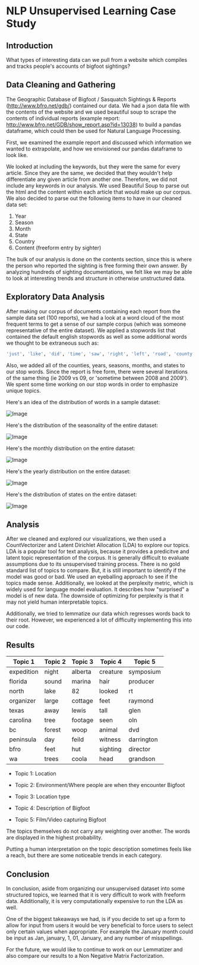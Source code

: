# NLP Unsupervised Learning Case Study

## Introduction

What types of interesting data can we pull from a website which compiles and tracks people's accounts of bigfoot sightings?

## Data Cleaning and Gathering

The Geographic Database of Bigfoot / Sasquatch Sightings & Reports (http://www.bfro.net/gdb/) contained our data. We had a json data file with the contents of the website and we used beautiful soup to scrape the contents of individual reports (example report: http://www.bfro.net/GDB/show_report.asp?id=13038) to build a pandas dataframe, which could then be used for Natural Language Processing.

First, we examined the example report and discussed which information we wanted to extrapolate, and how we envisioned our pandas dataframe to look like.

We looked at including the keywords, but they were the same for every article. Since they are the same, we decided that they wouldn't help differentiate any given article from another one. Therefore, we did not include any keywords in our analysis. We used Beautiful Soup to parse out the html and the content within each article that would make up our corpus. We also decided to parse out the following items to have in our cleaned data set:

1. Year
2. Season
3. Month
4. State
5. Country
6. Content (freeform entry by sighter)

The bulk of our analysis is done on the contents section, since this is where the person who reported the sighting is free forming their own answer. By analyzing hundreds of sighting documentations, we felt like we may be able to look at interesting trends and structure in otherwise unstructured data.

## Exploratory Data Analysis

After making our corpus of documents containing each report from the sample data set (100 reports), we had a look at a word cloud of the most frequent terms to get a sense of our sample corpus (which was someone representative of the entire dataset). We applied a stopwords list that contained the default english stopwords as well as some additional words we thought to be extraneous such as: 
```bash
'just', 'like', 'did', 'time', 'saw', 'right', 'left', 'road', 'county', 'year', 'road','said', 'area', 'nt','woods', 'heard', '2009', '2012', '2011', '2013', '2009', 'km','07', '09', 'didnt', 'got', 'went', 'know'
```
Also, we added all of the counties, years, seasons, months, and states to our stop words. Since the report is free form, there were several iterations of the same thing (ie 2009 vs 09, or 'sometime between 2008 and 2009'). We spent some time working on our stop words in order to emphasize unique topics.

Here's an idea of the distribution of words in a sample dataset:

![Image](images/wordcloud_100samples.png)

Here's the distribution of the seasonality of the entire dataset:

![Image](images/seasons.png)

Here's the monthly distribution on the entire dataset:

![Image](images/months.png)

Here's the yearly distribution on the entire dataset:

![Image](images/updated_years.png)

Here's the distribution of states on the entire dataset:

![Image](images/state.png)

## Analysis

After we cleaned and explored our visualizations, we then used a CountVectorizer and Latent Dirichlet Allocation (LDA) to explore our topics. LDA is a popular tool for text analysis, because it provides a predicitve and latent topic representation of the corpus. It is generally difficult to evaluate assumptions due to its unsupervised training process.  There is no gold standard list of topics to compare.  But, it is still important to identify if the model was good or bad. We used an eyeballing approach to see if the topics made sense. Additionally, we looked at the perplexity metric, which is widely used for language model evaluation. It describes how "surprised" a model is of new data. The downside of optimizing for perplexity is that it may not yield human interpretable topics.

Additionally, we tried to lemmatize our data which regresses words back to their root. However, we experienced a lot of difficulty implementing this into our code.

## Results

| Topic 1 | Topic 2 | Topic 3 | Topic 4 | Topic 5 |
| ----------- | ----------- | ----------- | ----------- | ----------- | 
| expedition | night | alberta | creature | symposium |
| florida | sound | marina | hair | producer |
| north | lake | 82 | looked | rt |
| organizer | large | cottage | feet | raymond |
| texas | away | lewis | tall | glen |
| carolina | tree | footage | seen | oln |
| bc | forest | woop | animal | dvd |
| peninsula | day | feild | witness | darrington |
| bfro | feet | hut | sighting | director |
| wa | trees | coola | head | grandson |

* Topic 1: Location

* Topic 2: Environment/Where people are when they encounter Bigfoot

* Topic 3: Location type

* Topic 4: Description of Bigfoot

* Topic 5: Film/Video capturing Bigfoot

The topics themselves do not carry any weighting over another. The words are displayed in the highest probability.

Putting a human interpretation on the topic description sometimes feels like a reach, but there are some noticeable trends in each category.

## Conclusion

In conclusion, aside from organizing our unsupervised dataset into some structured topics, we learned that it is very difficult to work with freeform data. Additionally, it is very computationally expensive to run the LDA as well.

One of the biggest takeaways we had, is if you decide to set up a form to allow for input from users it would be very beneficial to force users to select only certain values when appropriate. For example the January month could be input as Jan, january, 1, 01, January, and any number of misspellings. 

For the future, we would like to continue to work on our Lemmatizer and also compare our results to a Non Negative Matrix Factorization.
